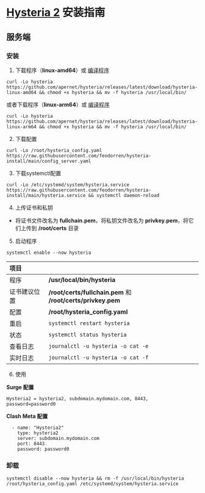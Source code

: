 # [Hysteria 2](https://github.com/apernet/hysteria) 安装指南

## 服务端

### 安装

1. 下载程序（**linux-amd64**）或 [编译程序](compile_hysteria.md)

```
curl -Lo hysteria https://github.com/apernet/hysteria/releases/latest/download/hysteria-linux-amd64 && chmod +x hysteria && mv -f hysteria /usr/local/bin/
```                 
或者下载程序（**linux-arm64**）或 [编译程序](compile_hysteria.md)

```
curl -Lo hysteria https://github.com/apernet/hysteria/releases/latest/download/hysteria-linux-arm64 && chmod +x hysteria && mv -f hysteria /usr/local/bin/
```    
2. 下载配置

```
curl -Lo /root/hysteria_config.yaml https://raw.githubusercontent.com/feodorren/hysteria-install/main/config_server.yaml
```

3. 下载systemctl配置

```
curl -Lo /etc/systemd/system/hysteria.service https://raw.githubusercontent.com/feodorren/hysteria-install/main/hysteria.service && systemctl daemon-reload
```

4. 上传证书和私钥

- 将证书文件改名为 **fullchain.pem**，将私钥文件改名为 **privkey.pem**，将它们上传到 **/root/certs** 目录

5. 启动程序

```
systemctl enable --now hysteria
```

| 项目 | |
| :--- | :--- |
| 程序 | **/usr/local/bin/hysteria** |
| 证书建议位置 | **/root/certs/fullchain.pem** 和 **/root/certs/privkey.pem** |
| 配置 | **/root/hysteria_config.yaml** |
| 重启 | `systemctl restart hysteria` |
| 状态 | `systemctl status hysteria` |
| 查看日志 | `journalctl -u hysteria -o cat -e` |
| 实时日志 | `journalctl -u hysteria -o cat -f` |

6. 使用

**Surge 配置**
```
Hysteria2 = hysteria2, subdomain.mydomain.com, 8443, password=password0
```

**Clash Meta 配置**
```
  - name: "Hysteria2"
    type: hysteria2
    server: subdomain.mydomain.com
    port: 8443
    password: password0
```

### 卸载

```
systemctl disable --now hysteria && rm -f /usr/local/bin/hysteria /root/hysteria_config.yaml /etc/systemd/system/hysteria.service
```


